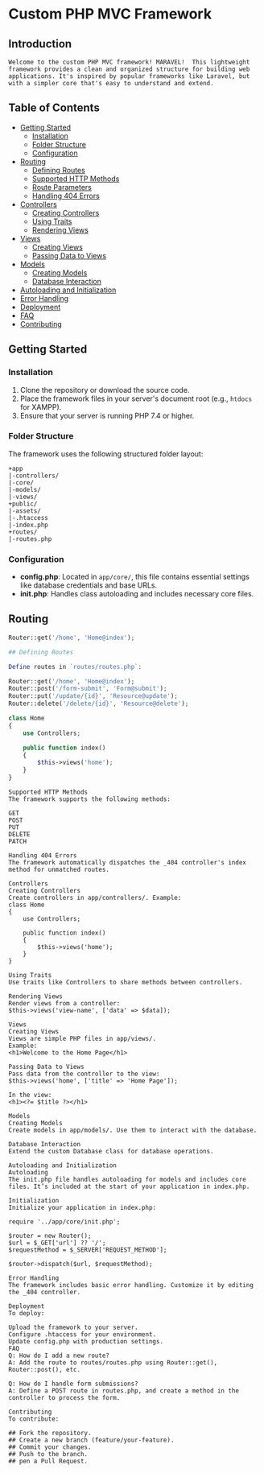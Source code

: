 # Custom PHP MVC Framework

## Introduction

```
Welcome to the custom PHP MVC framework! MARAVEL!  This lightweight framework provides a clean and organized structure for building web applications. It's inspired by popular frameworks like Laravel, but with a simpler core that's easy to understand and extend.
```

## Table of Contents

- [Getting Started](#getting-started)
  - [Installation](#installation)
  - [Folder Structure](#folder-structure)
  - [Configuration](#configuration)
- [Routing](#routing)
  - [Defining Routes](#defining-routes)
  - [Supported HTTP Methods](#supported-http-methods)
  - [Route Parameters](#route-parameters)
  - [Handling 404 Errors](#handling-404-errors)
- [Controllers](#controllers)
  - [Creating Controllers](#creating-controllers)
  - [Using Traits](#using-traits)
  - [Rendering Views](#rendering-views)
- [Views](#views)
  - [Creating Views](#creating-views)
  - [Passing Data to Views](#passing-data-to-views)
- [Models](#models)
  - [Creating Models](#creating-models)
  - [Database Interaction](#database-interaction)
- [Autoloading and Initialization](#autoloading-and-initialization)
- [Error Handling](#error-handling)
- [Deployment](#deployment)
- [FAQ](#faq)
- [Contributing](#contributing)

## Getting Started

### Installation

1. Clone the repository or download the source code.
2. Place the framework files in your server's document root (e.g., `htdocs` for XAMPP).
3. Ensure that your server is running PHP 7.4 or higher.

### Folder Structure

The framework uses the following structured folder layout:
```
+app
|-controllers/
|-core/
|-models/
|-views/
+public/
|-assets/
|-.htaccess
|-index.php
+routes/
|-routes.php
```

### Configuration

- **config.php**: Located in `app/core/`, this file contains essential settings like database credentials and base URLs.
- **init.php**: Handles class autoloading and includes necessary core files.

## Routing

```php
Router::get('/home', 'Home@index');

## Defining Routes

Define routes in `routes/routes.php`:
```

```php
Router::get('/home', 'Home@index');
Router::post('/form-submit', 'Form@submit');
Router::put('/update/{id}', 'Resource@update');
Router::delete('/delete/{id}', 'Resource@delete');

class Home
{
    use Controllers;

    public function index()
    {
        $this->views('home');
    }
}
```
```
Supported HTTP Methods
The framework supports the following methods:

GET
POST
PUT
DELETE
PATCH
```
```
Handling 404 Errors
The framework automatically dispatches the _404 controller's index method for unmatched routes.
```
```
Controllers
Creating Controllers
Create controllers in app/controllers/. Example:
class Home
{
    use Controllers;

    public function index()
    {
        $this->views('home');
    }
}
```
```
Using Traits
Use traits like Controllers to share methods between controllers.
```
```
Rendering Views
Render views from a controller:
$this->views('view-name', ['data' => $data]);
```
```
Views
Creating Views
Views are simple PHP files in app/views/. 
Example:
<h1>Welcome to the Home Page</h1>
```
```
Passing Data to Views
Pass data from the controller to the view:
$this->views('home', ['title' => 'Home Page']);

In the view:
<h1><?= $title ?></h1>
```
```
Models
Creating Models
Create models in app/models/. Use them to interact with the database.
```
```
Database Interaction
Extend the custom Database class for database operations.
```
```
Autoloading and Initialization
Autoloading
The init.php file handles autoloading for models and includes core files. It’s included at the start of your application in index.php.
```
```
Initialization
Initialize your application in index.php:

require '../app/core/init.php';

$router = new Router();
$url = $_GET['url'] ?? '/';
$requestMethod = $_SERVER['REQUEST_METHOD'];

$router->dispatch($url, $requestMethod);
```
```
Error Handling
The framework includes basic error handling. Customize it by editing the _404 controller.
```
```
Deployment
To deploy:

Upload the framework to your server.
Configure .htaccess for your environment.
Update config.php with production settings.
FAQ
Q: How do I add a new route?
A: Add the route to routes/routes.php using Router::get(), Router::post(), etc.

Q: How do I handle form submissions?
A: Define a POST route in routes.php, and create a method in the controller to process the form.
```
```
Contributing
To contribute:

## Fork the repository.
## Create a new branch (feature/your-feature).
## Commit your changes.
## Push to the branch.
## pen a Pull Request.
```










